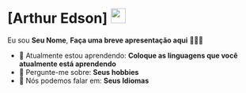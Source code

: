 # [Arthur Edson] <img src=https://pa1.narvii.com/8092/7382bf680cfeb7ad1a2bef9e60d1e95fc19e4e49r1-498-280_hq.gif width="30px">

Eu sou <strong>Seu Nome</strong>, <strong>Faça uma breve apresentação aqui</strong> 👨🏻‍💻 

- 🚀 Atualmente estou aprendendo: <strong>Coloque as linguagens que você atualmente está aprendendo</strong> 
- 💬 Pergunte-me sobre: <strong>Seus hobbies</strong>
- 📣 Nós podemos falar em: <strong>Seus Idiomas</strong>
